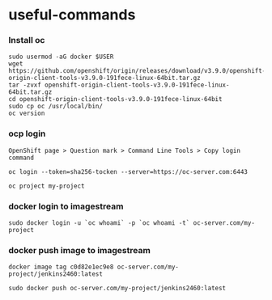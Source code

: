 # useful-commands

### Install oc
```
sudo usermod -aG docker $USER
wget https://github.com/openshift/origin/releases/download/v3.9.0/openshift-origin-client-tools-v3.9.0-191fece-linux-64bit.tar.gz
tar -zvxf openshift-origin-client-tools-v3.9.0-191fece-linux-64bit.tar.gz
cd openshift-origin-client-tools-v3.9.0-191fece-linux-64bit
sudo cp oc /usr/local/bin/
oc version
```

### ocp login
```
OpenShift page > Question mark > Command Line Tools > Copy login command

oc login --token=sha256-tocken --server=https://oc-server.com:6443

oc project my-project
```

### docker login to imagestream
```
sudo docker login -u `oc whoami` -p `oc whoami -t` oc-server.com/my-project
```

### docker push image to imagestream
```
docker image tag c0d82e1ec9e8 oc-server.com/my-project/jenkins2460:latest

sudo docker push oc-server.com/my-project/jenkins2460:latest
```